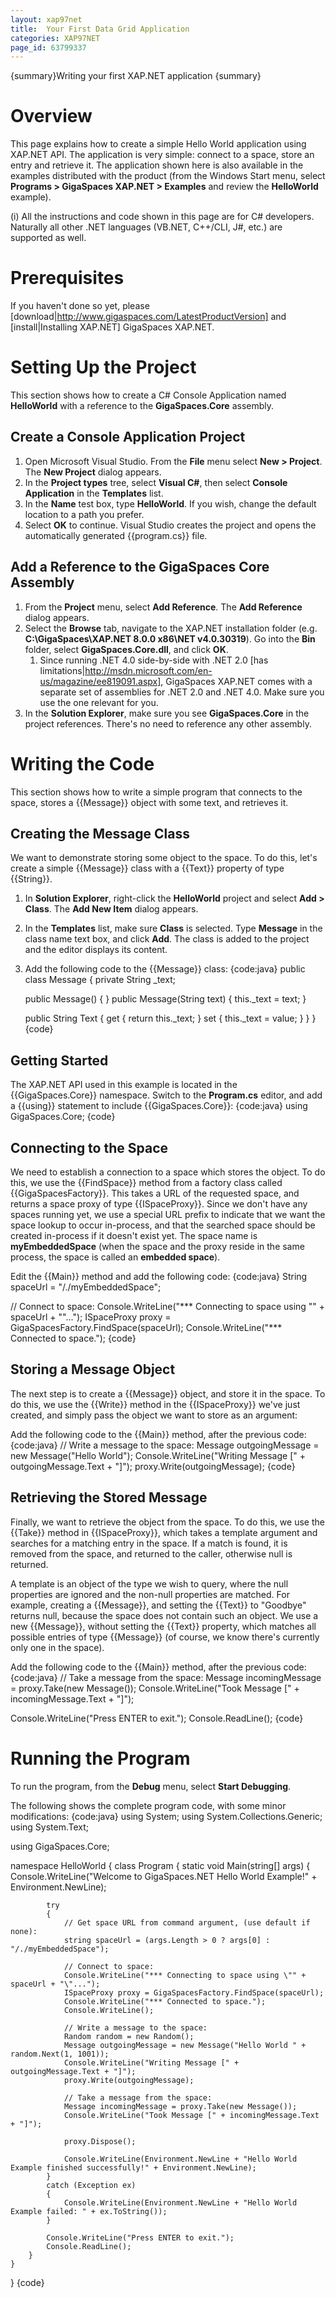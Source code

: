 ```yaml
---
layout: xap97net
title:  Your First Data Grid Application
categories: XAP97NET
page_id: 63799337
---
```


{summary}Writing your first XAP.NET application {summary}

# Overview

This page explains how to create a simple Hello World application using XAP.NET API. The application is very simple: connect to a space, store an entry and retrieve it. The application shown here is also available in the examples distributed with the product (from the Windows Start menu, select **Programs > GigaSpaces XAP.NET > Examples** and review the **HelloWorld** example).

(i) All the instructions and code shown in this page are for C# developers. Naturally all other .NET languages (VB.NET, C++/CLI, J#, etc.) are supported as well.

# Prerequisites

If you haven't done so yet, please [download|http://www.gigaspaces.com/LatestProductVersion] and [install|Installing XAP.NET] GigaSpaces XAP.NET.

# Setting Up the Project

This section shows how to create a C# Console Application named **HelloWorld** with a reference to the **GigaSpaces.Core** assembly.

## Create a Console Application Project

1. Open Microsoft Visual Studio. From the **File** menu select **New > Project**. The **New Project** dialog appears.
2. In the **Project types** tree, select **Visual C#**, then select **Console Application** in the **Templates** list.
3. In the **Name** test box, type **HelloWorld**. If you wish, change the default location to a path you prefer.
4. Select **OK** to continue. Visual Studio creates the project and opens the automatically generated {{program.cs}} file.

## Add a Reference to the GigaSpaces Core Assembly

1. From the **Project** menu, select **Add Reference**. The **Add Reference** dialog appears.
2. Select the **Browse** tab, navigate to the XAP.NET installation folder (e.g. **C:\GigaSpaces\XAP.NET 8.0.0 x86\NET v4.0.30319**). Go into the **Bin** folder, select **GigaSpaces.Core.dll**, and click **OK**.
    1. Since running .NET 4.0 side-by-side with .NET 2.0 [has limitations|http://msdn.microsoft.com/en-us/magazine/ee819091.aspx], GigaSpaces XAP.NET comes with a separate set of assemblies for .NET 2.0 and .NET 4.0. Make sure you use the one relevant for you.
3. In the **Solution Explorer**, make sure you see **GigaSpaces.Core** in the project references. There's no need to reference any other assembly.

# Writing the Code

This section shows how to write a simple program that connects to the space, stores a {{Message}} object with some text, and retrieves it.

## Creating the Message Class

We want to demonstrate storing some object to the space. To do this, let's create a simple {{Message}} class with a {{Text}} property of type {{String}}.

1. In **Solution Explorer**, right-click the **HelloWorld** project and select **Add > Class**. The **Add New Item** dialog appears.
2. In the **Templates** list, make sure **Class** is selected. Type **Message** in the class name text box, and click **Add**. The class is added to the project and the editor displays its content.
3. Add the following code to the {{Message}} class:
{code:java}
public class Message
{
    private String _text;

    public Message()
    {
    }
    public Message(String text)
    {
        this._text = text;
    }

    public String Text
    {
        get { return this._text; }
        set { this._text = value; }
    }
}
{code}

## Getting Started

The XAP.NET API used in this example is located in the {{GigaSpaces.Core}} namespace.
Switch to the **Program.cs** editor, and add a {{using}} statement to include {{GigaSpaces.Core}}:
{code:java}
using GigaSpaces.Core;
{code}

## Connecting to the Space

We need to establish a connection to a space which stores the object. To do this, we use the {{FindSpace}} method from a factory class called {{GigaSpacesFactory}}. This takes a URL of the requested space, and returns a space proxy of type {{ISpaceProxy}}. Since we don't have any spaces running yet, we use a special URL prefix to indicate that we want the space lookup to occur in-process, and that the searched space should be created in-process if it doesn't exist yet. The space name is **myEmbeddedSpace** (when the space and the proxy reside in the same process, the space is called an **embedded space**).

Edit the {{Main}} method and add the following code:
{code:java}
String spaceUrl = "/./myEmbeddedSpace";

// Connect to space:
Console.WriteLine("*** Connecting to space using \"" + spaceUrl + "\"...");
ISpaceProxy proxy = GigaSpacesFactory.FindSpace(spaceUrl);
Console.WriteLine("*** Connected to space.");
{code}

## Storing a Message Object

The next step is to create a {{Message}} object, and store it in the space. To do this, we use the {{Write}} method in the {{ISpaceProxy}} we've just created, and simply pass the object we want to store as an argument:

Add the following code to the {{Main}} method, after the previous code:
{code:java}
// Write a message to the space:
Message outgoingMessage = new Message("Hello World");
Console.WriteLine("Writing Message [" + outgoingMessage.Text + "]");
proxy.Write(outgoingMessage);
{code}

## Retrieving the Stored Message

Finally, we want to retrieve the object from the space. To do this, we use the {{Take}} method in {{ISpaceProxy}}, which takes a template argument and searches for a matching entry in the space. If a match is found, it is removed from the space, and returned to the caller, otherwise null is returned.

A template is an object of the type we wish to query, where the null properties are ignored and the non-null properties are matched. For example, creating a {{Message}}, and setting the {{Text}} to "Goodbye" returns null, because the space does not contain such an object. We use a new {{Message}}, without setting the {{Text}} property, which matches all possible entries of type {{Message}} (of course, we know there's currently only one in the space).

Add the following code to the {{Main}} method, after the previous code:
{code:java}
// Take a message from the space:
Message incomingMessage = proxy.Take(new Message());
Console.WriteLine("Took Message [" + incomingMessage.Text + "]");

Console.WriteLine("Press ENTER to exit.");
Console.ReadLine();
{code}

# Running the Program

To run the program, from the **Debug** menu, select **Start Debugging**.

The following shows the complete program code, with some minor modifications:
{code:java}
using System;
using System.Collections.Generic;
using System.Text;

using GigaSpaces.Core;

namespace HelloWorld
{
    class Program
    {
        static void Main(string[] args)
        {
            Console.WriteLine("Welcome to GigaSpaces.NET Hello World Example!" + Environment.NewLine);

            try
            {
                // Get space URL from command argument, (use default if none):
                string spaceUrl = (args.Length > 0 ? args[0] : "/./myEmbeddedSpace");

                // Connect to space:
                Console.WriteLine("*** Connecting to space using \"" + spaceUrl + "\"...");
                ISpaceProxy proxy = GigaSpacesFactory.FindSpace(spaceUrl);
                Console.WriteLine("*** Connected to space.");
                Console.WriteLine();

                // Write a message to the space:
                Random random = new Random();
                Message outgoingMessage = new Message("Hello World " + random.Next(1, 1001));
                Console.WriteLine("Writing Message [" + outgoingMessage.Text + "]");
                proxy.Write(outgoingMessage);

                // Take a message from the space:
                Message incomingMessage = proxy.Take(new Message());
                Console.WriteLine("Took Message [" + incomingMessage.Text + "]");

                proxy.Dispose();

                Console.WriteLine(Environment.NewLine + "Hello World Example finished successfully!" + Environment.NewLine);
            }
            catch (Exception ex)
            {
                Console.WriteLine(Environment.NewLine + "Hello World Example failed: " + ex.ToString());
            }

            Console.WriteLine("Press ENTER to exit.");
            Console.ReadLine();
        }
    }
}
{code}
